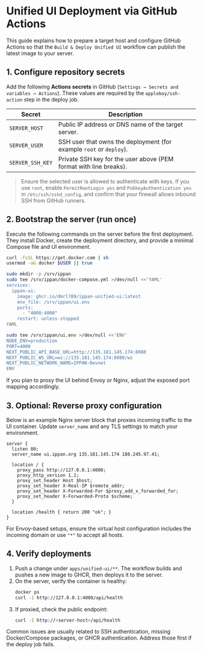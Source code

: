 # Unified UI Deployment via GitHub Actions

This guide explains how to prepare a target host and configure GitHub Actions so that the `Build & Deploy Unified UI` workflow can publish the latest image to your server.

## 1. Configure repository secrets
Add the following **Actions secrets** in GitHub (`Settings → Secrets and variables → Actions`). These values are required by the `appleboy/ssh-action` step in the deploy job.

| Secret | Description |
| --- | --- |
| `SERVER_HOST` | Public IP address or DNS name of the target server. |
| `SERVER_USER` | SSH user that owns the deployment (for example `root` or `deploy`). |
| `SERVER_SSH_KEY` | Private SSH key for the user above (PEM format with line breaks). |

> Ensure the selected user is allowed to authenticate with keys. If you use `root`, enable `PermitRootLogin yes` and `PubkeyAuthentication yes` in `/etc/ssh/sshd_config`, and confirm that your firewall allows inbound SSH from GitHub runners.

## 2. Bootstrap the server (run once)
Execute the following commands on the server before the first deployment. They install Docker, create the deployment directory, and provide a minimal Compose file and UI environment.

```bash
curl -fsSL https://get.docker.com | sh
usermod -aG docker $USER || true

sudo mkdir -p /srv/ippan
sudo tee /srv/ippan/docker-compose.yml >/dev/null <<'YAML'
services:
  ippan-ui:
    image: ghcr.io/dmrl789/ippan-unified-ui:latest
    env_file: /srv/ippan/ui.env
    ports:
      - "4000:4000"
    restart: unless-stopped
YAML

sudo tee /srv/ippan/ui.env >/dev/null <<'ENV'
NODE_ENV=production
PORT=4000
NEXT_PUBLIC_API_BASE_URL=http://135.181.145.174:8080
NEXT_PUBLIC_WS_URL=ws://135.181.145.174:8080/ws
NEXT_PUBLIC_NETWORK_NAME=IPPAN-Devnet
ENV
```

If you plan to proxy the UI behind Envoy or Nginx, adjust the exposed port mapping accordingly.

## 3. Optional: Reverse proxy configuration
Below is an example Nginx server block that proxies incoming traffic to the UI container. Update `server_name` and any TLS settings to match your environment.

```nginx
server {
  listen 80;
  server_name ui.ippan.org 135.181.145.174 188.245.97.41;

  location / {
    proxy_pass http://127.0.0.1:4000;
    proxy_http_version 1.1;
    proxy_set_header Host $host;
    proxy_set_header X-Real-IP $remote_addr;
    proxy_set_header X-Forwarded-For $proxy_add_x_forwarded_for;
    proxy_set_header X-Forwarded-Proto $scheme;
  }

  location /health { return 200 "ok"; }
}
```

For Envoy-based setups, ensure the virtual host configuration includes the incoming domain or use `"*"` to accept all hosts.

## 4. Verify deployments
1. Push a change under `apps/unified-ui/**`. The workflow builds and pushes a new image to GHCR, then deploys it to the server.
2. On the server, verify the container is healthy:
   ```bash
   docker ps
   curl -I http://127.0.0.1:4000/api/health
   ```
3. If proxied, check the public endpoint:
   ```bash
   curl -I http://<server-host>/api/health
   ```

Common issues are usually related to SSH authentication, missing Docker/Compose packages, or GHCR authentication. Address those first if the deploy job fails.
